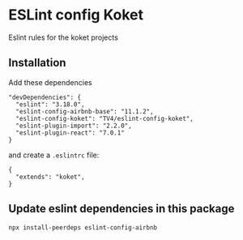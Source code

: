 # ESLint config Koket
Eslint rules for the koket projects

## Installation

Add these dependencies

```
"devDependencies": {
  "eslint": "3.18.0",
  "eslint-config-airbnb-base": "11.1.2",
  "eslint-config-koket": "TV4/eslint-config-koket",
  "eslint-plugin-import": "2.2.0",
  "eslint-plugin-react": "7.0.1"
}
```

and create a ```.eslintrc``` file:

```
{
  "extends": "koket",
}
```

## Update eslint dependencies in this package
```
npx install-peerdeps eslint-config-airbnb
```
